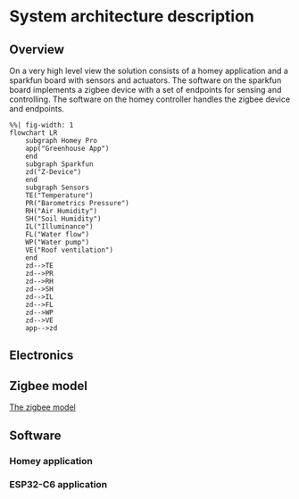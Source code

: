 # System architecture description
## Overview
On a very high level view the solution consists of a homey application and a sparkfun board with sensors and actuators. The software on the sparkfun board implements a zigbee device with a set of endpoints for sensing and controlling. The software on the homey controller handles the zigbee device and endpoints. 

```mermaid
%%| fig-width: 1
flowchart LR
    subgraph Homey Pro
    app("Greenhouse App")
    end
    subgraph Sparkfun
    zd("Z-Device")
    end
    subgraph Sensors
    TE("Temperature")
    PR("Barometrics Pressure")
    RH("Air Humidity")
    SH("Soil Humidity")
    IL("Illuminance")
    FL("Water flow")
    WP("Water pump")
    VE("Roof ventilation")
    end
    zd-->TE
    zd-->PR
    zd-->RH
    zd-->SH
    zd-->IL
    zd-->FL
    zd-->WP
    zd-->VE
    app-->zd
```
## Electronics
## Zigbee model
[The zigbee model](zigbee.md)
## Software
### Homey application
### ESP32-C6 application
